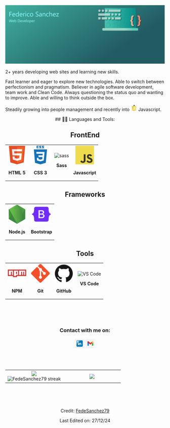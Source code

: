 <img src="/images/portrait.png" alt="Image showing my name, and muy knowledge">

2+ years developing web sites and learning new skills. 

Fast learner and eager to explore new technologies. Able to switch between perfectionism and pragmatism. Believer in agile software development, team work and Clean Code. Always questioning the status quo and wanting to improve. Able and willing to think outside the box.

Steadily growing into people management and recently into <img src="./images/javascript.png" alt="javascript logo" height="20"> Javascript.

<div align="center" width="100">
## 👨‍💻 Languages and Tools:

  ## FrontEnd
  <div align="center">
    <p align="center">
      <table>
        <tr>
          <td align="center">
            <img src="https://github.com/devicons/devicon/blob/master/icons/html5/html5-original.svg" alt="HTML5" width="60" height="60">
            <p> <b>HTML 5</b> </p>                
          </td>
          <td align="center">
            <img src="https://github.com/devicons/devicon/blob/master/icons/css3/css3-plain-wordmark.svg" alt="CSS3" width="60" height="60">
            <p> <b>CSS 3</b> </p>
          </td>
            <td align="center">
              <img src="https://cdn.jsdelivr.net/gh/devicons/devicon@latest/icons/sass/sass-original.svg" alt="sass" width="60" height="60">
              <p> <b>Sass</b> </p> 
          </td>
          <td align="center">
            <img src="https://github.com/devicons/devicon/blob/master/icons/javascript/javascript-original.svg" alt="JavaScript" width="60" height="60">
            <p> <b>Javascript</b> </p>      
          </td>
        </tr>
      </table>
    </p>
  </div>

  
 ## Frameworks
<div align="center">
    <p align="center">
      <table>
        <tr>
          <td align="center">
            <img src="https://github.com/devicons/devicon/blob/master/icons/nodejs/nodejs-original.svg" alt="Nodejs" width="60" height="60">
            <p> <b>Node.js</b> </p>      
          </td>
          <td align="center">
            <img src="https://github.com/devicons/devicon/blob/master/icons/bootstrap/bootstrap-plain.svg" alt="Bootstrap" width="60" height="60">
            <p> <b>Bootstrap</b> </p>
          </td>
        </tr>
      </table>
    </p>
</div>
  
## Tools    
<div align="center">
  <p align="center">
    <table>
      <tr>
        <td align="center">
            <img src="https://github.com/devicons/devicon/blob/master/icons/npm/npm-original-wordmark.svg" alt="npm" width="60" height="60">
              <p> <b>NPM</b> </p> 
          </td>
        <td align="center">
          <img src="https://github.com/devicons/devicon/blob/master/icons/git/git-plain.svg" alt="Git" width="60" height="60">
          <p> <b>Git</b> </p>      
        </td>
        <td align="center">
          <img src="https://github.com/devicons/devicon/blob/master/icons/github/github-original.svg" alt="GitHub" width="60" height="60">
          <p> <b>GitHub</b> </p> 
        </td>
        <td align="center">
          <img src="https://cdn.jsdelivr.net/gh/devicons/devicon@latest/icons/vscode/vscode-original-wordmark.svg"  alt="VS Code" width="60" height="60">
          <p> <b>VS Code</b> </p> 
        </td>
      </tr>
    </table>
  </p>
</div>

</br>
</br>
</br>

<section align="center">
  <h3>Contact with me on:</h3>
    <div>
      <a href="https://www.linkedin.com/in/federico-sanchez-ok"><img width="30px" height="30px" src="./images/LinkedIn.jpg" alt="LinkedIn"></a>
      <a href="mailto://fedesanchez@gmail.com"><img width="30px" height="30px" src="./images/gmail.png" alt="Email"></a>
    </div>
</section>

</br>
</br>
</br>

<table align="center">
  <tr border="none">
    <td width="50%" align="center">
      <img  align="center"  src="https://github-readme-stats.vercel.app/api?username=FedeSanchez79&theme=dark&show_icons=true&count_private=true" />
</br>
      <img  title="🔥 Get streak stats for your profile at git.io/streak-stats" alt="FedeSanchez79 streak" src="https://github-readme-streak-stats.herokuapp.com/?user=FedeSanchez79&theme=dark&hide_border=false" /> 
    </td>
    <td width="50%" align="center">
      <img align="center" src="https://github-readme-stats.anuraghazra1.vercel.app/api/top-langs/?username=FedeSanchez79&theme=dark&hide_border=false&no-bg=true&no-frame=true&langs_count=10"/>
    </td>
  </tr>
</table>

</br>
</br>
</br>

Credit: [FedeSanchez79](https://github.com/FedeSanchez79)

Last Edited on: 27/12/24
